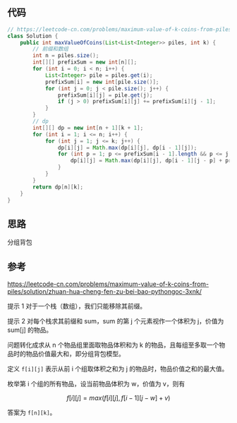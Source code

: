 ## 代码

```java
// https://leetcode-cn.com/problems/maximum-value-of-k-coins-from-piles/solution/zhuan-hua-cheng-fen-zu-bei-bao-pythongoc-3xnk/
class Solution {
    public int maxValueOfCoins(List<List<Integer>> piles, int k) {
        // 前缀和数组
        int n = piles.size();
        int[][] prefixSum = new int[n][];
        for (int i = 0; i < n; i++) {
            List<Integer> pile = piles.get(i);
            prefixSum[i] = new int[pile.size()];
            for (int j = 0; j < pile.size(); j++) {
                prefixSum[i][j] = pile.get(j);
                if (j > 0) prefixSum[i][j] += prefixSum[i][j - 1];
            }
        }
        // dp
        int[][] dp = new int[n + 1][k + 1];
        for (int i = 1; i <= n; i++) {
            for (int j = 1; j <= k; j++) {
                dp[i][j] = Math.max(dp[i][j], dp[i - 1][j]);
                for (int p = 1; p <= prefixSum[i - 1].length && p <= j; p++) {
                    dp[i][j] = Math.max(dp[i][j], dp[i - 1][j - p] + prefixSum[i - 1][p - 1]);
                }
            }
        }
        return dp[n][k];
    }
}
```

## 思路

分组背包

## 参考

https://leetcode-cn.com/problems/maximum-value-of-k-coins-from-piles/solution/zhuan-hua-cheng-fen-zu-bei-bao-pythongoc-3xnk/

提示 1
对于一个栈（数组），我们只能移除其前缀。

提示 2
对每个栈求其前缀和 sum，sum 的第 j 个元素视作一个体积为 j，价值为 sum[j] 的物品。

问题转化成求从 n 个物品组里面取物品体积和为 k 的物品，且每组至多取一个物品时的物品价值最大和，即分组背包模型。

定义 `f[i][j]` 表示从前 i 个组取体积之和为 j 的物品时，物品价值之和的最大值。

枚举第 i 个组的所有物品，设当前物品体积为 w，价值为 v，则有

$$f[i][j] = max(f[i][j], f[i-1][j-w]+v)$$

答案为 `f[n][k]`。

